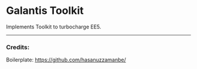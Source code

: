 # Galantis Toolkit 


Implements Toolkit to turbocharge EE5.


------------------

### Credits:
Boilerplate: https://github.com/hasanuzzamanbe/
